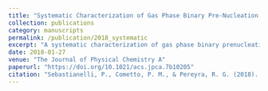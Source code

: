 ```yaml
---
title: "Systematic Characterization of Gas Phase Binary Pre-Nucleation Complexes Containing H2SO4 + X, [ X = NH3, (CH3)NH2, (CH3)2NH, (CH3)3N, H2O, (CH3)OH, (CH3)2O, HF, CH3F, PH3, (CH3)PH2, (CH3)2PH, (CH3)3P, H2S, (CH3)SH, (CH3)2S, HCl, (CH3)Cl)]. A Computational Study"
collection: publications
category: manuscripts
permalink: /publication/2018_systematic
excerpt: "A systematic characterization of gas phase binary prenucleation complexes between H2SO4 (SA) and other molecules present in the atmosphere (NH3, (CH3)NH2, (CH3)2NH, (CH3)3N, H2O, (CH3)OH, (CH3)2O, HF, CH3 F, PH3, (CH3)PH2, (CH3)2PH, (CH3)3P, H2S, (CH3)SH, (CH3)2S, HCl, (CH3)Cl) has been carried out using the ωB97X-D/6-311++(2d,2p) method at the DFT level of theory."
date: 2018-01-27
venue: "The Journal of Physical Chemistry A"
paperurl: "https://doi.org/10.1021/acs.jpca.7b10205"
citation: "Sebastianelli, P., Cometto, P. M., & Pereyra, R. G. (2018). Systematic Characterization of Gas Phase Binary Pre-Nucleation Complexes Containing H2SO4+ X,[X= NH3,(CH3) NH2,(CH3) 2NH,(CH3) 3N, H2O,(CH3) OH,(CH3) 2O, HF, CH3F, PH3,(CH3) PH2,(CH3) 2PH,(CH3) 3P, H2S,(CH3) SH,(CH3) 2S, HCl,(CH3) Cl)]. A Computational Study. The Journal of Physical Chemistry A, 122(8), 2116-2128."
---
```

